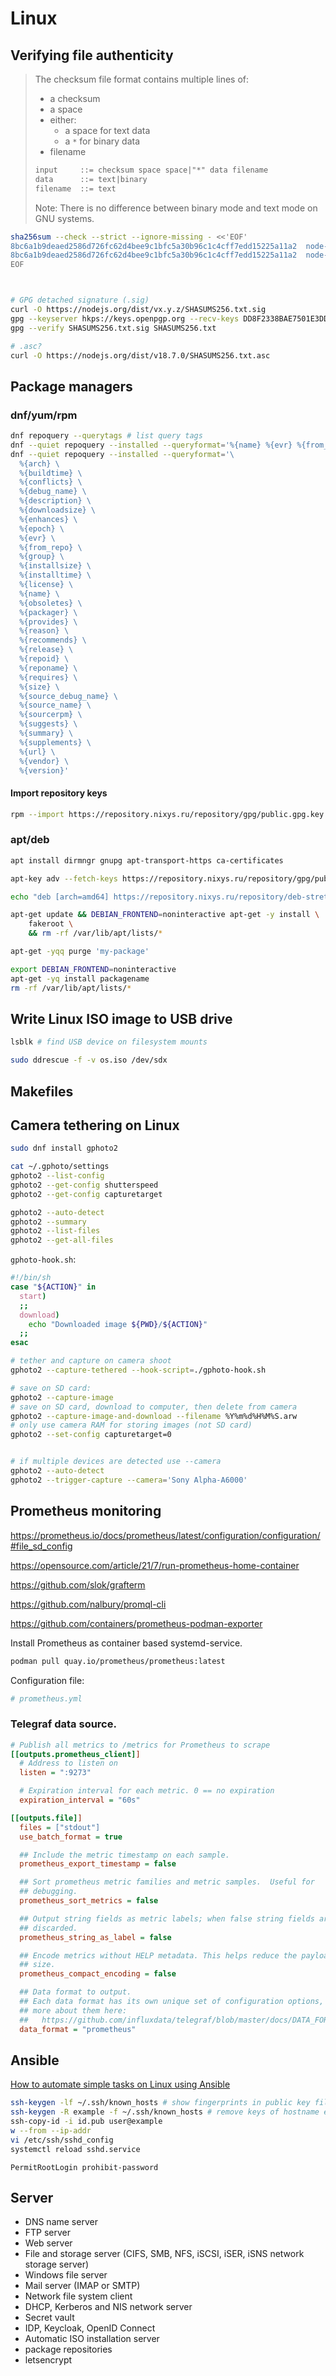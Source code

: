 <!----
--table-of-contents --number-sections
--variable homelink=true --variable includeHeader=true
--metadata=title:"Linux"
--metadata=title-meta="linux"
--metadata=subtitle:"Linux cheat sheet and various notes"
--metadata=description:'Linux cheat sheet and various notes'
-->
# Linux

## Verifying file authenticity

> The checksum file format contains multiple lines of:
> - a checksum
> - a space
> - either:
>   - a space for text data
>   - a `*` for binary data
> - filename 
>
> ```default
> input     ::= checksum space space|"*" data filename
> data      ::= text|binary
> filename  ::= text
> ```
>
> Note: There is no difference between binary mode and text mode on GNU systems.

```sh
sha256sum --check --strict --ignore-missing - <<'EOF'
8bc6a1b9deaed2586d726fc62d4bee9c1bfc5a30b96c1c4cff7edd15225a11a2  node-v18.7.0-linux-x64.tar.xz
8bc6a1b9deaed2586d726fc62d4bee9c1bfc5a30b96c1c4cff7edd15225a11a2  node-v18.7.0-linux-x64.tar.xz
EOF



# GPG detached signature (.sig)
curl -O https://nodejs.org/dist/vx.y.z/SHASUMS256.txt.sig
gpg --keyserver hkps://keys.openpgp.org --recv-keys DD8F2338BAE7501E3DD5AC78C273792F7D83545D
gpg --verify SHASUMS256.txt.sig SHASUMS256.txt

# .asc?
curl -O https://nodejs.org/dist/v18.7.0/SHASUMS256.txt.asc
```

## Package managers

### dnf/yum/rpm

```sh
dnf repoquery --querytags # list query tags
dnf --quiet repoquery --installed --queryformat='%{name} %{evr} %{from_repo} %{arch}'
dnf --quiet repoquery --installed --queryformat='\
  %{arch} \
  %{buildtime} \
  %{conflicts} \
  %{debug_name} \
  %{description} \
  %{downloadsize} \
  %{enhances} \
  %{epoch} \
  %{evr} \
  %{from_repo} \
  %{group} \
  %{installsize} \
  %{installtime} \
  %{license} \
  %{name} \
  %{obsoletes} \
  %{packager} \
  %{provides} \
  %{reason} \
  %{recommends} \
  %{release} \
  %{repoid} \
  %{reponame} \
  %{requires} \
  %{size} \
  %{source_debug_name} \
  %{source_name} \
  %{sourcerpm} \
  %{suggests} \
  %{summary} \
  %{supplements} \
  %{url} \
  %{vendor} \
  %{version}'
```

#### Import repository keys

```sh
rpm --import https://repository.nixys.ru/repository/gpg/public.gpg.key
```


### apt/deb

```sh
apt install dirmngr gnupg apt-transport-https ca-certificates

apt-key adv --fetch-keys https://repository.nixys.ru/repository/gpg/public.gpg.key

echo "deb [arch=amd64] https://repository.nixys.ru/repository/deb-stretch/ stretch main" > /etc/apt/sources.list.d/repository.nixys.ru.list

apt-get update && DEBIAN_FRONTEND=noninteractive apt-get -y install \
    fakeroot \
    && rm -rf /var/lib/apt/lists/*

apt-get -yqq purge 'my-package'
```

```sh
export DEBIAN_FRONTEND=noninteractive
apt-get -yq install packagename
rm -rf /var/lib/apt/lists/*

```


## Write Linux ISO image to USB drive

```sh
lsblk # find USB device on filesystem mounts

sudo ddrescue -f -v os.iso /dev/sdx

```

## Makefiles



## Camera tethering on Linux

```sh
sudo dnf install gphoto2

cat ~/.gphoto/settings
gphoto2 --list-config
gphoto2 --get-config shutterspeed
gphoto2 --get-config capturetarget

gphoto2 --auto-detect
gphoto2 --summary
gphoto2 --list-files
gphoto2 --get-all-files
```

`gphoto-hook.sh`:

```sh
#!/bin/sh
case "${ACTION}" in
  start)
  ;;
  download)
    echo "Downloaded image ${PWD}/${ACTION}"
  ;;
esac
```

```sh
# tether and capture on camera shoot
gphoto2 --capture-tethered --hook-script=./gphoto-hook.sh

# save on SD card:
gphoto2 --capture-image
# save on SD card, download to computer, then delete from camera
gphoto2 --capture-image-and-download --filename %Y%m%d%H%M%S.arw
# only use camera RAM for storing images (not SD card)
gphoto2 --set-config capturetarget=0


# if multiple devices are detected use --camera
gphoto2 --auto-detect
gphoto2 --trigger-capture --camera='Sony Alpha-A6000'
```

## Prometheus monitoring

https://prometheus.io/docs/prometheus/latest/configuration/configuration/#file_sd_config

https://opensource.com/article/21/7/run-prometheus-home-container

https://github.com/slok/grafterm

https://github.com/nalbury/promql-cli

https://github.com/containers/prometheus-podman-exporter


Install Prometheus as container based systemd-service.

```sh
podman pull quay.io/prometheus/prometheus:latest
```

Configuration file:

```yaml
# prometheus.yml

```

### Telegraf data source.

```ini
# Publish all metrics to /metrics for Prometheus to scrape
[[outputs.prometheus_client]]
  # Address to listen on
  listen = ":9273"

  # Expiration interval for each metric. 0 == no expiration
  expiration_interval = "60s"
```

```ini
[[outputs.file]]
  files = ["stdout"]
  use_batch_format = true

  ## Include the metric timestamp on each sample.
  prometheus_export_timestamp = false

  ## Sort prometheus metric families and metric samples.  Useful for
  ## debugging.
  prometheus_sort_metrics = false

  ## Output string fields as metric labels; when false string fields are
  ## discarded.
  prometheus_string_as_label = false

  ## Encode metrics without HELP metadata. This helps reduce the payload
  ## size.
  prometheus_compact_encoding = false

  ## Data format to output.
  ## Each data format has its own unique set of configuration options, read
  ## more about them here:
  ##   https://github.com/influxdata/telegraf/blob/master/docs/DATA_FORMATS_INPUT.md
  data_format = "prometheus"
```

## Ansible

[How to automate simple tasks on Linux using Ansible](https://computingforgeeks.com/how-to-automate-simple-repetitive-tasks-using-ansible/)

```sh
ssh-keygen -lf ~/.ssh/known_hosts # show fingerprints in public key file
ssh-keygen -R example -f ~/.ssh/known_hosts # remove keys of hostname example
ssh-copy-id -i id.pub user@example
w --from --ip-addr
vi /etc/ssh/sshd_config
systemctl reload sshd.service
```

```
PermitRootLogin prohibit-password
```

## Server

- DNS name server
- FTP server
- Web server
- File and storage server (CIFS, SMB, NFS, iSCSI, iSER, iSNS network storage server)
- Windows file server
- Mail server (IMAP or SMTP)
- Network file system client
- DHCP, Kerberos and NIS network server
- Secret vault
- IDP, Keycloak, OpenID Connect
- Automatic ISO installation server
- package repositories
- letsencrypt
